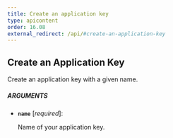 ```yaml
---
title: Create an application key
type: apicontent
order: 16.08
external_redirect: /api/#create-an-application-key
---
```


## Create an Application Key

Create an application key with a given name.

##### ARGUMENTS

* **`name`** [*required*]:

    Name of your application key.
